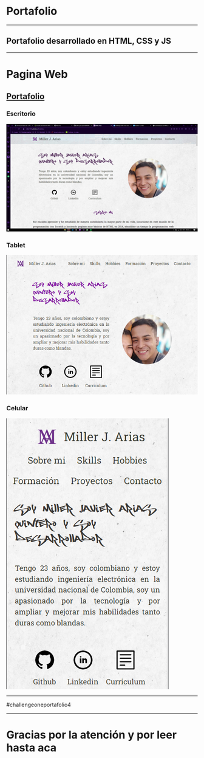 # Portafolio
***
## Portafolio desarrollado en HTML, CSS y JS
***
# Pagina Web

## [Portafolio](https://miller1999.github.io/Portafolio/)

### Escritorio
![Escritorio](assets/imagen_2023-04-10_094517528.png)
### Tablet
![Tablet](assets/imagen_2023-04-10_094606869.png)
### Celular
![Celular](assets/imagen_2023-04-10_094551185.png)
***
#challengeoneportafolio4
***
# Gracias por la atención y por leer hasta aca

